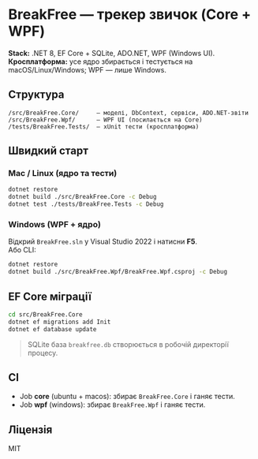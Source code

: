 # BreakFree — трекер звичок (Core + WPF)

**Stack:** .NET 8, EF Core + SQLite, ADO.NET, WPF (Windows UI).  
**Кросплатформа:** усе ядро збирається і тестується на macOS/Linux/Windows; WPF — лише Windows.

## Структура
```
/src/BreakFree.Core/     — моделі, DbContext, сервіси, ADO.NET-звіти
/src/BreakFree.Wpf/      — WPF UI (посилається на Core)
/tests/BreakFree.Tests/  — xUnit тести (кросплатформа)
```

## Швидкий старт

### Mac / Linux (ядро та тести)
```bash
dotnet restore
dotnet build ./src/BreakFree.Core -c Debug
dotnet test ./tests/BreakFree.Tests -c Debug
```

### Windows (WPF + ядро)
Відкрий `BreakFree.sln` у Visual Studio 2022 і натисни **F5**.  
Або CLI:
```bash
dotnet restore
dotnet build ./src/BreakFree.Wpf/BreakFree.Wpf.csproj -c Debug
```

## EF Core міграції
```bash
cd src/BreakFree.Core
dotnet ef migrations add Init
dotnet ef database update
```

> SQLite база `breakfree.db` створюється в робочій директорії процесу.

## CI
- Job **core** (ubuntu + macos): збирає `BreakFree.Core` і ганяє тести.
- Job **wpf** (windows): збирає `BreakFree.Wpf` і ганяє тести.

## Ліцензія
MIT
